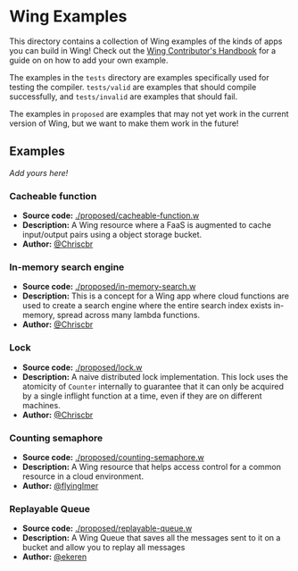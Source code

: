 # Wing Examples

This directory contains a collection of Wing examples of the kinds of apps you can build in Wing! Check out the [Wing Contributor's Handbook](../docs/06-contributors/docs#%EF%B8%8F-how-do-i-add-an-example) for a guide on on how to add your own example.

The examples in the `tests` directory are examples specifically used for testing the compiler. `tests/valid` are examples that should compile successfully, and `tests/invalid` are examples that should fail.

The examples in `proposed` are examples that may not yet work in the current version of Wing, but we want to make them work in the future!

## Examples

_Add yours here!_

### Cacheable function

* **Source code:** [./proposed/cacheable-function.w](./proposed/cacheable-function.w)
* **Description:** A Wing resource where a FaaS is augmented to cache input/output pairs using a object storage bucket.
* **Author:** [@Chriscbr](https://github.com/Chriscbr)

### In-memory search engine

* **Source code:** [./proposed/in-memory-search.w](./proposed/in-memory-search.w)
* **Description:** This is a concept for a Wing app where cloud functions are used to create a search engine where the entire search index exists in-memory, spread across many lambda functions.
* **Author:** [@Chriscbr](https://github.com/Chriscbr)

### Lock

* **Source code:** [./proposed/lock.w](./proposed/lock.w)
* **Description:** A naive distributed lock implementation. This lock uses the atomicity of `Counter` internally to guarantee that it can only be acquired by a single inflight function at a time, even if they are on different machines.
* **Author:** [@Chriscbr](https://github.com/Chriscbr)

### Counting semaphore

* **Source code:** [./proposed/counting-semaphore.w](./proposed/counting-semaphore.w)
* **Description:** A Wing resource that helps access control for a common resource in a cloud environment.
* **Author:** [@flyingImer](https://github.com/flyingImer)

### Replayable Queue

* **Source code:** [./proposed/replayable-queue.w](./proposed/replayable-queue.w)
* **Description:** A Wing Queue that saves all the messages sent to it on a bucket and allow you to replay all messages
* **Author:** [@ekeren](https://github.com/ekeren)

<!--

### Tweet queue

* **Source code:** [./tweet-queue.w](./tweet-queue.w)
* **Description:** This is a Wing app that lets you get a feed of Twitter search results into a queue. It works by periodically polling the freely available Twitter Standard Search API and sending all new tweets to the queue.
* **Author:** [@Octocat](https://github.com/octocat)

-->
